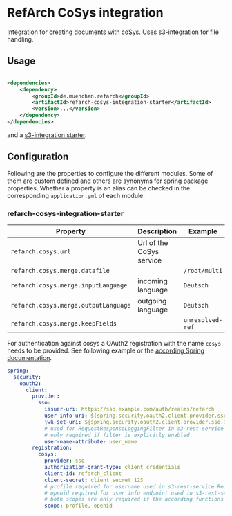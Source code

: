 # RefArch CoSys integration

Integration for creating documents with coSys. Uses s3-integration for file handling.

## Usage

```xml

<dependencies>
    <dependency>
        <groupId>de.muenchen.refarch</groupId>
        <artifactId>refarch-cosys-integration-starter</artifactId>
        <version>...</version>
    </dependency>
</dependencies>
```

and a [s3-integration starter](../refarch-s3-integration/README.md#usage).

## Configuration

Following are the properties to configure the different modules. Some of them are custom defined and others are synonyms
for spring package properties.
Whether a property is an alias can be checked in the corresponding `application.yml` of each module.

### refarch-cosys-integration-starter

| Property                             | Description                                                                   | Example          |
|--------------------------------------|-------------------------------------------------------------------------------|------------------|
| `refarch.cosys.url`                  | Url of the CoSys service                                                      |                  |
| `refarch.cosys.merge.datafile`       |                                                                               | `/root/multi`    |
| `refarch.cosys.merge.inputLanguage`  | incoming language                                                             | `Deutsch`        |
| `refarch.cosys.merge.outputLanguage` | outgoing language                                                             | `Deutsch`        |
| `refarch.cosys.merge.keepFields`     |                                                                               | `unresolved-ref` |

For authentication against cosys a OAuth2 registration with the name `cosys` needs to be provided.
See following example or the [according Spring documentation](https://docs.spring.io/spring-security/reference/servlet/oauth2/index.html#oauth2-client).

```yml
spring:
  security:
    oauth2:
      client:
        provider:
          sso:
            issuer-uri: https://sso.example.com/auth/realms/refarch
            user-info-uri: ${spring.security.oauth2.client.provider.sso.issuer-uri}/protocol/openid-connect/userinfo
            jwk-set-uri: ${spring.security.oauth2.client.provider.sso.issuer-uri}/protocol/openid-connect/certs
            # used for RequestResponseLoggingFilter in s3-rest-service
            # only required if filter is explicitly enabled
            user-name-attribute: user_name
        registration:
          cosys:
            provider: sso
            authorization-grant-type: client_credentials
            client-id: refarch_client
            client-secret: client_secret_123
            # profile required for username used in s3-rest-service RequestResponseLoggingFilter
            # openid required for user info endpoint used in s3-rest-service JwtUserInfoAuthenticationConverter
            # both scopes are only required if the according functions are explicitly used
            scope: profile, openid
```
